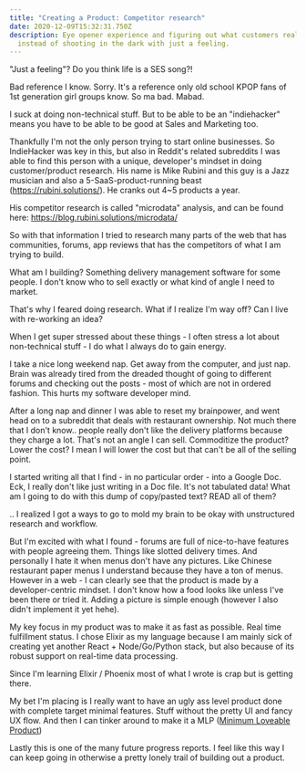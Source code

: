 ```yaml
---
title: "Creating a Product: Competitor research"
date: 2020-12-09T15:32:31.750Z
description: Eye opener experience and figuring out what customers really want,
  instead of shooting in the dark with just a feeling.
---
```

"Just a feeling"? Do you think life is a SES song?! 

Bad reference I know. Sorry. It's a reference only old school KPOP fans of 1st generation girl groups know. So ma bad. Mabad.

I suck at doing non-technical stuff. But to be able to be an "indiehacker" means you have to be able to be good at Sales and Marketing too.

Thankfully I'm not the only person trying to start online businesses. So IndieHacker was key in this, but also in Reddit's related subreddits I was able to find this person with a unique, developer's mindset in doing customer/product research. His name is Mike Rubini and this guy is a Jazz musician and also a 5-SaaS-product-running beast (<https://rubini.solutions/>). He cranks out 4~5 products a year.

His competitor research is called "microdata" analysis, and can be found here: <https://blog.rubini.solutions/microdata/>

So with that information I tried to research many parts of the web that has communities, forums, app reviews that has the competitors of what I am trying to build.

What am I building? Something delivery management software for some people. I don't know who to sell exactly or what kind of angle I need to market.

That's why I feared doing research. What if I realize I'm way off? Can I live with re-working an idea?

When I get super stressed about these things - I often stress a lot about non-technical stuff - I do what I always do to gain energy.

I take a nice long weekend nap. Get away from the computer, and just nap. Brain was already tired from the dreaded thought of going to different forums and checking out the posts - most of which are not in ordered fashion. This hurts my software developer mind.

After a long nap and dinner I was able to reset my brainpower, and went head on to a subreddit that deals with restaurant ownership. Not much there that I don't know.. people really don't like the delivery platforms because they charge a lot. That's not an angle I can sell. Commoditize the product? Lower the cost? I mean I will lower the cost but that can't be all of the selling point.

I started writing all that I find - in no particular order - into a Google Doc. Eck, I really don't like just writing in a Doc file. It's not tabulated data! What am I going to do with this dump of copy/pasted text? READ all of them?

.. I realized I got a ways to go to mold my brain to be okay with unstructured research and workflow.

But I'm excited with what I found - forums are full of nice-to-have features with people agreeing them. Things like slotted delivery times. And personally I hate it when menus don't have any pictures. Like Chinese restaurant paper menus I understand because they have a ton of menus. However in a web - I can clearly see that the product is made by a developer-centric mindset. I don't know how a food looks like unless I've been there or tried it. Adding a picture is simple enough (however I also didn't implement it yet hehe).

My key focus in my product was to make it as fast as possible. Real time fulfillment status. I chose Elixir as my language because I am mainly sick of creating yet another React + Node/Go/Python stack, but also because of its robust support on real-time data processing.

Since I'm learning Elixir / Phoenix most of what I wrote is crap but is getting there. 

My bet I'm placing is I really want to have an ugly ass level product done with complete target minimal features. Stuff without the pretty UI and fancy UX flow. And then I can tinker around to make it a MLP ([Minimum Loveable Product](https://medium.com/the-happy-startup-school/beyond-mvp-10-steps-to-make-your-product-minimum-loveable-51800164ae0c))

Lastly this is one of the many future progress reports. I feel like this way I can keep going in otherwise a pretty lonely trail of building out a product.
